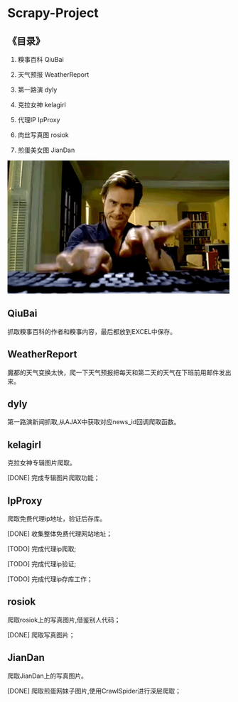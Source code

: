 # Scrapy-Project

## 《目录》

1. 糗事百科 QiuBai

2. 天气预报 WeatherReport

3. 第一路演 dyly 

4. 克拉女神 kelagirl

5. 代理IP IpProxy

6. 肉丝写真图 rosiok

7. 煎蛋美女图 JianDan

![coding](Coding.gif)

## QiuBai
抓取糗事百科的作者和糗事内容，最后都放到EXCEL中保存。

## WeatherReport
魔都的天气变换太快，爬一下天气预报把每天和第二天的天气在下班前用邮件发出来。

## dyly
第一路演新闻抓取,从AJAX中获取对应news_id回调爬取函数。


## kelagirl
克拉女神专辑图片爬取。

[DONE] 完成专辑图片爬取功能；


## IpProxy
爬取免费代理ip地址，验证后存库。

[DONE] 收集整体免费代理网站地址；

[TODO] 完成代理ip爬取;

[TODO] 完成代理ip验证;

[TODO] 完成代理ip存库工作；

## rosiok
爬取rosiok上的写真图片,借鉴别人代码；

[DONE] 爬取写真图片；

## JianDan
爬取JianDan上的写真图片。

[DONE] 爬取煎蛋网妹子图片,使用CrawlSpider进行深层爬取；
